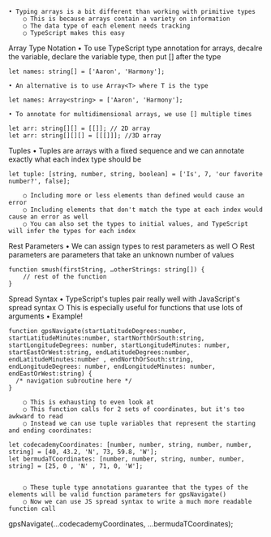 	• Typing arrays is a bit different than working with primitive types
		○ This is because arrays contain a variety on information
		○ The data type of each element needs tracking
		○ TypeScript makes this easy

Array Type Notation
	• To use TypeScript type annotation for arrays, decalre the variable, declare the variable type, then put [] after the type
	
	let names: string[] = ['Aaron', 'Harmony'];
	
	• An alternative is to use Array<T> where T is the type
	
	let names: Array<string> = ['Aaron', 'Harmony'];
	
	• To annotate for multidimensional arrays, we use [] multiple times
	
	let arr: string[][] = [[]]; // 2D array
	let arr: string[][][] = [[[]]]; //3D array
	
Tuples
	• Tuples are arrays with a fixed sequence and we can annotate exactly what each index type should be
	
	let tuple: [string, number, string, boolean] = ['Is', 7, 'our favorite number?', false];
	
		○ Including more or less elements than defined would cause an error
		○ Including elements that don't match the type at each index would cause an error as well
		○ You can also set the types to initial values, and TypeScript will infer the types for each index

Rest Parameters
	• We can assign types to rest parameters as well
		○ Rest parameters are parameters that take an unknown number of values
		
	function smush(firstString, …otherStrings: string[]) {
		// rest of the function
	}
	
Spread Syntax
	• TypeScript's tuples pair really well with JavaScript's spread syntax
		○ This is especially useful for functions that use lots of arguments
	• Example!
	
	function gpsNavigate(startLatitudeDegrees:number, startLatitudeMinutes:number, startNorthOrSouth:string, startLongitudeDegrees: number, startLongitudeMinutes: number, startEastOrWest:string, endLatitudeDegrees:number, endLatitudeMinutes:number , endNorthOrSouth:string, endLongitudeDegrees: number, endLongitudeMinutes: number,  endEastOrWest:string) {
	  /* navigation subroutine here */
	}
	
		○ This is exhausting to even look at
		○ This function calls for 2 sets of coordinates, but it's too awkward to read
		○ Instead we can use tuple variables that represent the starting and ending coordinates:
		
	let codecademyCoordinates: [number, number, string, number, number, string] = [40, 43.2, 'N', 73, 59.8, 'W'];
	let bermudaTCoordinates: [number, number, string, number, number, string] = [25, 0 , 'N' , 71, 0, 'W'];
	
	
		○ These tuple type annotations guarantee that the types of the elements will be valid function parameters for gpsNavigate()
		○ Now we can use JS spread syntax to write a much more readable function call
		
gpsNavigate(...codecademyCoordinates, ...bermudaTCoordinates);